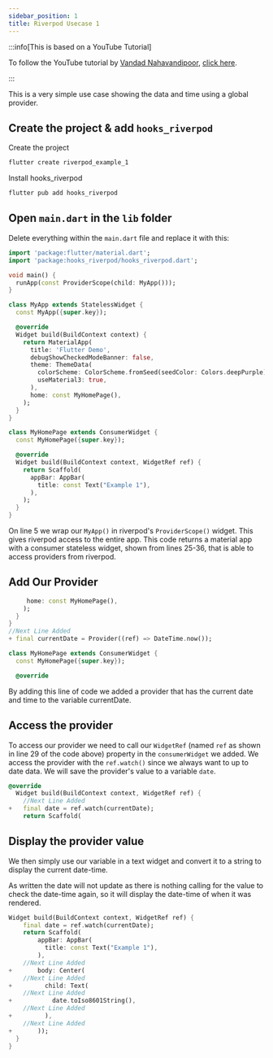 ```yaml
---
sidebar_position: 1
title: Riverpod Usecase 1
---
```


:::info[This is based on a YouTube Tutorial]

To follow the YouTube tutorial by [Vandad Nahavandipoor](https://www.youtube.com/@VandadNP), [click here](https://youtu.be/vtGCteFYs4M?si=HjEqY4207MwyCzBP&t=580).

:::

This is a very simple use case showing the data and time using a global provider.


## Create the project & add `hooks_riverpod`
Create the project
```bash
flutter create riverpod_example_1
```

Install hooks_riverpod
```bash
flutter pub add hooks_riverpod
```

## Open `main.dart` in the `lib` folder
Delete everything within the `main.dart` file and replace it with this:

```dart showLineNumbers
import 'package:flutter/material.dart';
import 'package:hooks_riverpod/hooks_riverpod.dart';

void main() {
  runApp(const ProviderScope(child: MyApp()));
}

class MyApp extends StatelessWidget {
  const MyApp({super.key});

  @override
  Widget build(BuildContext context) {
    return MaterialApp(
      title: 'Flutter Demo',
      debugShowCheckedModeBanner: false,
      theme: ThemeData(
        colorScheme: ColorScheme.fromSeed(seedColor: Colors.deepPurple),
        useMaterial3: true,
      ),
      home: const MyHomePage(),
    );
  }
} 

class MyHomePage extends ConsumerWidget {
  const MyHomePage({super.key});

  @override
  Widget build(BuildContext context, WidgetRef ref) {
    return Scaffold(
      appBar: AppBar(
        title: const Text("Example 1"),
      ),
    );
  }
}
```
On line 5 we wrap our `MyApp()` in riverpod's `ProviderScope()` widget. This gives riverpod access to the entire app. This code returns a material app with a consumer stateless widget, shown from lines 25-36, that is able to access providers from riverpod.


## Add Our Provider

```dart
     home: const MyHomePage(),
    );
  }
} 
//Next Line Added
+ final currentDate = Provider((ref) => DateTime.now());

class MyHomePage extends ConsumerWidget {
  const MyHomePage({super.key});

  @override

```
By adding this line of code we added a provider that has the current date and time to the variable currentDate.

## Access the provider
To access our provider we need to call our `WidgetRef` (named `ref` as shown in line 29 of the code above) property in the `consumerWidget` we added. We access the provider with the `ref.watch()` since we always want to up to date data. We will save the provider's value to a variable `date`.
```dart
@override
  Widget build(BuildContext context, WidgetRef ref) {
    //Next Line Added
+   final date = ref.watch(currentDate);
    return Scaffold(
```

## Display the provider value
We then simply use our variable in a text widget and convert it to a string to display the current date-time.

As written the date will not update as there is nothing calling for the value to check the date-time again, so it will display the date-time of when it was rendered.

```dart
Widget build(BuildContext context, WidgetRef ref) {
    final date = ref.watch(currentDate);
    return Scaffold(
        appBar: AppBar(
          title: const Text("Example 1"),
        ),
    //Next Line Added
+       body: Center(
    //Next Line Added
+         child: Text(
    //Next Line Added
+           date.toIso8601String(),
    //Next Line Added
+         ),
    //Next Line Added
+       ));
  }
}
```